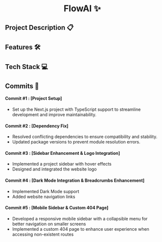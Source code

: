 <h1 align="center">FlowAI ✨</h1>

## Project Description 📋  

## Features 🛠️  

## Tech Stack 💻  

## Commits 📅  
#### **Commit #1** : [Project Setup]  
- Set up the Next.js project with TypeScript support to streamline development and improve maintainability.  

#### **Commit #2** : [Dependency Fix]  
- Resolved conflicting dependencies to ensure compatibility and stability.
- Updated package versions to prevent module resolution errors.

#### **Commit #3** : [Sidebar Enhancement & Logo Integration]  
- Implemented a project sidebar with hover effects  
- Designed and integrated the website logo  

#### **Commit #4** : [Dark Mode Integration & Breadcrumbs Enhancement]  
- Implemented Dark Mode support  
- Added website navigation links  

#### **Commit #5** : [Mobile Sidebar & Custom 404 Page]  
- Developed a responsive mobile sidebar with a collapsible menu for better navigation on smaller screens  
- Implemented a custom 404 page to enhance user experience when accessing non-existent routes  
